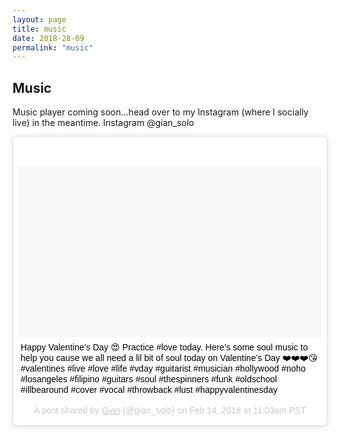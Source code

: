 ```yaml
---
layout: page
title: music
date: 2018-28-09
permalink: "music"
---
```


## Music

Music player coming soon…head over to my Instagram (where I socially live) in the meantime. Instagram @gian_solo

<blockquote class="instagram-media" style="background: #FFF; border: 0; border-radius: 3px; box-shadow: 0 0 1px 0 rgba(0,0,0,0.5),0 1px 10px 0 rgba(0,0,0,0.15); margin: 1px; max-width: 658px; padding: 0; width: calc(100% - 2px);" data-instgrm-captioned="" data-instgrm-permalink="https://www.instagram.com/p/BfMCF9Mglea/" data-instgrm-version="8">
<div style="padding: 8px;">
<div style="background: #F8F8F8; line-height: 0; margin-top: 40px; padding: 28.10185185185185% 0; text-align: center; width: 100%;">
<div style="background: url(data:image/png; base64,ivborw0kggoaaaansuheugaaacwaaaascamaaaapwqozaaaabgdbtueaalgpc/xhbqaaaafzukdcak7ohokaaaamuexurczmzpf399fx1+bm5mzy9amaaadisurbvdjlvzxbesmgces5/p8/t9furvcrmu73jwlzosgsiizurcjo/ad+eqjjb4hv8bft+idpqocx1wjosbfhh2xssxeiyn3uli/6mnree07uiwjev8ueowds88ly97kqytlijkktuybbruayvh5wohixmpi5we58ek028czwyuqdlkpg1bkb4nnm+veanfhqn1k4+gpt6ugqcvu2h2ovuif/gwufyy8owepdyzsa3avcqpvovvzzz2vtnn2wu8qzvjddeto90gsy9mvlqtgysy231mxry6i2ggqjrty0l8fxcxfcbbhwrsyyaaaaaelftksuqmcc); display: block; height: 44px; margin: 0 auto -44px; position: relative; top: -22px; width: 44px;"></div>
</div>
<p style="margin: 8px 0 0 0; padding: 0 4px;"><a href="https://www.instagram.com/p/BfMCF9Mglea/" target="_blank" style="color: #000; font-family: Arial,sans-serif; font-size: 14px; font-style: normal; font-weight: normal; line-height: 17px; text-decoration: none; word-wrap: break-word;">Happy Valentine&rsquo;s Day 😍 Practice #love today. Here&rsquo;s some soul music to help you cause we all need a lil bit of soul today on Valentine&rsquo;s Day ❤️❤️❤️😘 #valentines #live #love #life #vday #guitarist #musician #hollywood #noho #losangeles #filipino #guitars #soul #thespinners #funk #oldschool #illbearound #cover #vocal #throwback #lust #happyvalentinesday</a></p>
<p style="color: #c9c8cd; font-family: Arial,sans-serif; font-size: 14px; line-height: 17px; margin-bottom: 0; margin-top: 8px; overflow: hidden; padding: 8px 0 7px; text-align: center; text-overflow: ellipsis; white-space: nowrap;">A post shared by <a href="https://www.instagram.com/gian_solo/" target="_blank" style="color: #c9c8cd; font-family: Arial,sans-serif; font-size: 14px; font-style: normal; font-weight: normal; line-height: 17px;"> Gian</a> (@gian_solo) on Feb 14, 2018 at 11:03am PST</p>
</div>
</blockquote>
<script defer="defer" src="//www.instagram.com/embed.js" type="text/javascript"></script>
